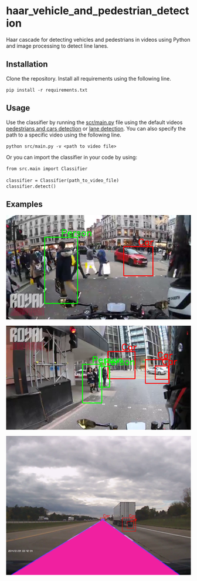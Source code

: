 # haar_vehicle_and_pedestrian_detection
Haar cascade for detecting vehicles and pedestrians in videos using Python and image processing to detect line lanes.

## Installation

Clone the repository. Install all requirements using the following line.

```
pip install -r requirements.txt
```

## Usage

Use the classifier by running the [scr/main.py](src/main.py) file using the default videos [pedestrians and cars detection](videos/ped.mp4) or [lane detection](videos/test.mp4). You can also specify the path to a specific video using the following line.

```
python src/main.py -v <path to video file>
```

Or you can import the classifier in your code by using:

```
from src.main import Classifier

classifier = Classifier(path_to_video_file)
classifier.detect()
```

## Examples
<div>
  <p align="center">
    <img src="img/example.png"/>
  </p>
  <p align="center">
    <img src="img/example1.png"/>
  </p>
  <p align="center">
    <img src="img/example2.png"/>
  </p>
</div>
